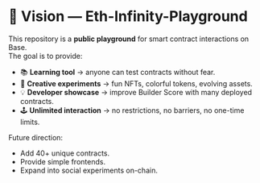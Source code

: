 # 🌌 Vision — Eth-Infinity-Playground

This repository is a **public playground** for smart contract interactions on Base.  
The goal is to provide:

- 📚 **Learning tool** → anyone can test contracts without fear.  
- 🎨 **Creative experiments** → fun NFTs, colorful tokens, evolving assets.  
- 💡 **Developer showcase** → improve Builder Score with many deployed contracts.  
- 🕹 **Unlimited interaction** → no restrictions, no barriers, no one-time limits.  

Future direction:
- Add 40+ unique contracts.  
- Provide simple frontends.  
- Expand into social experiments on-chain.  
